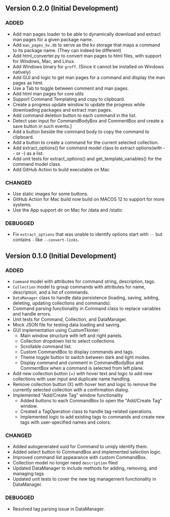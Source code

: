 ## Version 0.2.0 (Initial Development)

### ADDED
* Add man pages loader to be able to dynamically download and extract man pages for a given package name.
* Add `man_pages_kv.db` to serve as the kv storage that maps a command to its package name. (They can indeed be different)
* Add html_converter.py to convert man pages to html files, with support for Windows, Mac, and Linux.
* Add Windows binary for `groff`. (Since it cannot be installed on Windows natively)
* Add GUI and logic to get man pages for a command and display the man pages as html.
* Use a Tab to toggle between comment and man pages.
* Add html man pages for core utils
* Support Command Templating and copy to clipboard.
* Create a progress update window to update the progress while downloading packages and extract man pages.
* Add command deletion button to each command in the list.
* Detect user input for CommandBodyBox and CommentBox and create a save button in such events.]
* Add a button beside the command body to copy the command to clipboard.
* Add a button to create a command for the current selected collection.
* Add extract_options() for command model class to extract options(with -- or -) as a list.
* Add unit tests for extract_options() and get_template_variables() for the command model class.
* Add GitHub Action to build executable on Mac

### CHANGED
* Use static images for some buttons.
* GitHub Action for Mac build now build on MACOS 12 to support for more systems.
* Use the App support dir on Mac for /data and /static

### DEBUGGED
* Fix `extract_options` that was unable to identify options start with `--` but contains `-` like `--convert-links`.

## Version 0.1.0 (Initial Development)

### ADDED
* `Command` model with attributes for command string, description, tags.
* `Collection` model to group commands with attributes for name, description, and a list of commands.
* `DataManager` class to handle data persistence (loading, saving, adding, deleting, updating collections and commands).
* Command parsing functionality in Command class to replace variables and handle errors.
* Unit tests for Command, Collection, and DataManager.
* Mock JSON file for testing data loading and saving.
* GUI implementation using CustomTkinter:
    * Main window structure with left and right panels.
    * Collection dropdown list to select collections.
    * Scrollable command list.
    * Custom CommandBox to display commands and tags.
    * Theme toggle button to switch between dark and light modes.
    * Display command and comment in CommandBodyBox and CommentBox when a command is selected from left plane.
* Add new collection button (+) with hover text and logic to add new collections with user input and duplicate name handling.
* Remove collection button (X) with hover text and logic to remove the currently selected collection with a confirmation dialog.
* Implemented "Add/Create Tag" window functionality
    * Added buttons to each CommandBox to open the "Add/Create Tag" window.
    * Created a TagOperation class to handle tag-related operations.
    * Implemented logic to add existing tags to commands and create new tags with user-specified names and colors.


### CHANGED
* Added autogenerated uuid for Command to uniqly identify them.
* Added select button to CommandBox and implemented selection logic.
* Improved command list appearance with custom CommandBox.
* Collection model no longer need `description` filed
* Updated DataManager to include methods for adding, removing, and managing tags.
* Updated unit tests to cover the new tag management functionality in DataManager.


### DEBUGGED
* Resolved tag parsing issue in DataManager.
